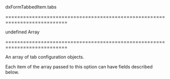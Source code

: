 <!--id-->dxFormTabbedItem.tabs<!--/id-->
===========================================================================
<!--default-->undefined<!--/default-->
<!--type-->Array<Object><!--/type-->
===========================================================================

<!--shortDescription-->
An array of tab configuration objects.
<!--/shortDescription-->

<!--fullDescription-->
Each item of the array passed to this option can have fields described below.
<!--/fullDescription-->